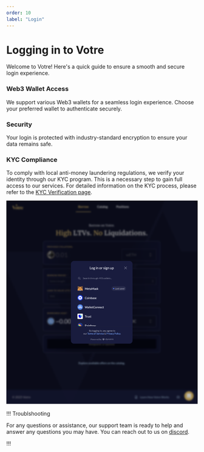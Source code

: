 ```yaml
---
order: 10
label: "Login"
---
```


# Logging in to Votre

Welcome to Votre! Here's a quick guide to ensure a smooth and secure login experience.

### Web3 Wallet Access

We support various Web3 wallets for a seamless login experience. Choose your preferred wallet to authenticate securely.

### Security

Your login is protected with industry-standard encryption to ensure your data remains safe.

### KYC Compliance

To comply with local anti-money laundering regulations, we verify your identity through our KYC program. This is a necessary step to gain full access to our services. For detailed information on the KYC process, please refer to the [KYC Verification page](/legal/kyc).

![Votre login screen](/static/images/login.png)

!!! Troublshooting

For any questions or assistance, our support team is ready to help and answer any questions you may have. You can reach out to us on [discord](https://discord.gg/WBygxVrT).

!!!
